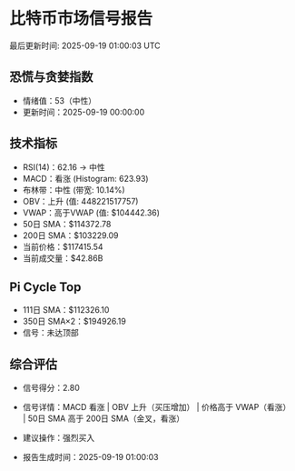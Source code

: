 # 比特币市场信号报告

最后更新时间: 2025-09-19 01:00:03 UTC

## 恐慌与贪婪指数
- 情绪值：53（中性）
- 更新时间：2025-09-19 00:00:00

## 技术指标
- RSI(14)：62.16 → 中性
- MACD：看涨 (Histogram: 623.93)
- 布林带：中性 (带宽: 10.14%)
- OBV：上升 (值: 448221517757)
- VWAP：高于VWAP (值: $104442.36)
- 50日 SMA：$114372.78
- 200日 SMA：$103229.09
- 当前价格：$117415.54
- 当前成交量：$42.86B

## Pi Cycle Top
- 111日 SMA：$112326.10
- 350日 SMA×2：$194926.19
- 信号：未达顶部

## 综合评估
- 信号得分：2.80
- 信号详情：MACD 看涨 | OBV 上升（买压增加） | 价格高于 VWAP（看涨） | 50日 SMA 高于 200日 SMA（金叉，看涨）
- 建议操作：强烈买入

- 报告生成时间：2025-09-19 01:00:03